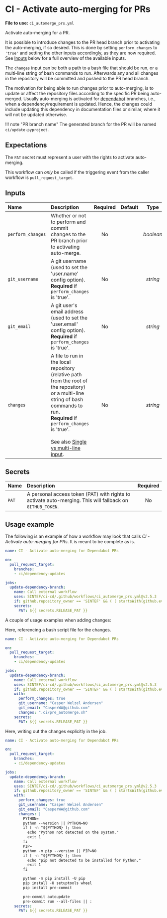 # CI - Activate auto-merging for PRs

**File to use:** `ci_automerge_prs.yml`

Activate auto-merging for a PR.

It is possible to introduce changes to the PR head branch prior to activating the auto-merging, if so desired.
This is done by setting `perform_changes` to `'true'` and setting the other inputs accordingly, as they are now required.
See [Inputs](#inputs) below for a full overview of the available inputs.

The `changes` input can be both a path to a bash file that should be run, or a multi-line string of bash commands to run.
Afterwards any and all changes in the repository will be committed and pushed to the PR head branch.

The motivation for being able to run changes prior to auto-merging, is to update or affect the repository files according to the specific PR being auto-merged.
Usually auto-merging is activated for [dependabot](https://docs.github.com/en/code-security/dependabot) branches, i.e., when a dependency/requirement is updated.
Hence, the changes could include updating this dependency in documentation files or similar, where it will not be updated otherwise.

!!! note "PR branch name"
    The generated branch for the PR will be named `ci/update-pyproject`.

## Expectations

The `PAT` secret must represent a user with the rights to activate auto-merging.

This workflow can _only_ be called if the triggering event from the caller workflow is `pull_request_target`.

## Inputs

| **Name** | **Description** | **Required** | **Default** | **Type** |
|:--- |:--- |:---:|:---:|:---:|
| `perform_changes` | Whether or not to perform and commit changes to the PR branch prior to activating auto-merge. | No | | _boolean_ |
| `git_username` | A git username (used to set the 'user.name' config option).</br>**Required** if `perform_changes` is 'true'. | No | | _string_ |
| `git_email` | A git user's email address (used to set the 'user.email' config option).</br>**Required** if `perform_changes` is 'true'. | No | | _string_ |
| `changes` | A file to run in the local repository (relative path from the root of the repository) or a multi-line string of bash commands to run.</br>**Required** if `perform_changes` is 'true'.</br></br>See also [Single vs multi-line input](index.md#single-vs-multi-line-input). | No | | _string_ |

## Secrets

| **Name** | **Description** | **Required** |
|:--- |:--- |:---:|
| `PAT` | A personal access token (PAT) with rights to activate auto-merging. This will fallback on `GITHUB_TOKEN`. | No |

## Usage example

The following is an example of how a workflow may look that calls _CI - Activate auto-merging for PRs_.
It is meant to be complete as is.

```yaml
name: CI - Activate auto-merging for Dependabot PRs

on:
  pull_request_target:
    branches:
    - ci/dependency-updates

jobs:
  update-dependency-branch:
    name: Call external workflow
    uses: SINTEF/ci-cd/.github/workflows/ci_automerge_prs.yml@v2.5.3
    if: github.repository_owner == 'SINTEF' && ( ( startsWith(github.event.pull_request.head.ref, 'dependabot/') && github.actor == 'dependabot[bot]' ) || ( github.event.pull_request.head.ref == 'ci/update-pyproject' && github.actor == 'CasperWA' ) )
    secrets:
      PAT: ${{ secrets.RELEASE_PAT }}
```

A couple of usage examples when adding changes:

Here, referencing a bash script file for the changes.

```yaml
name: CI - Activate auto-merging for Dependabot PRs

on:
  pull_request_target:
    branches:
    - ci/dependency-updates

jobs:
  update-dependency-branch:
    name: Call external workflow
    uses: SINTEF/ci-cd/.github/workflows/ci_automerge_prs.yml@v2.5.3
    if: github.repository_owner == 'SINTEF' && ( ( startsWith(github.event.pull_request.head.ref, 'dependabot/') && github.actor == 'dependabot[bot]' ) || ( github.event.pull_request.head.ref == 'ci/update-pyproject' && github.actor == 'CasperWA' ) )
    with:
      perform_changes: true
      git_username: "Casper Welzel Andersen"
      git_email: "CasperWA@github.com"
      changes: ".ci/pre_automerge.sh"
    secrets:
      PAT: ${{ secrets.RELEASE_PAT }}
```

Here, writing out the changes explicitly in the job.

```yaml
name: CI - Activate auto-merging for Dependabot PRs

on:
  pull_request_target:
    branches:
    - ci/dependency-updates

jobs:
  update-dependency-branch:
    name: Call external workflow
    uses: SINTEF/ci-cd/.github/workflows/ci_automerge_prs.yml@v2.5.3
    if: github.repository_owner == 'SINTEF' && ( ( startsWith(github.event.pull_request.head.ref, 'dependabot/') && github.actor == 'dependabot[bot]' ) || ( github.event.pull_request.head.ref == 'ci/update-pyproject' && github.actor == 'CasperWA' ) )
    with:
      perform_changes: true
      git_username: "Casper Welzel Andersen"
      git_email: "CasperWA@github.com"
      changes: |
        PYTHON=
        python --version || PYTHON=NO
        if [ -n "${PYTHON} ]; then
          echo "Python not detected on the system."
          exit 1
        fi
        PIP=
        python -m pip --version || PIP=NO
        if [ -n "${PYTHON} ]; then
          echo "pip not detected to be installed for Python."
          exit 1
        fi

        python -m pip install -U pip
        pip install -U setuptools wheel
        pip install pre-commit

        pre-commit autoupdate
        pre-commit run --all-files || :
    secrets:
      PAT: ${{ secrets.RELEASE_PAT }}
```
